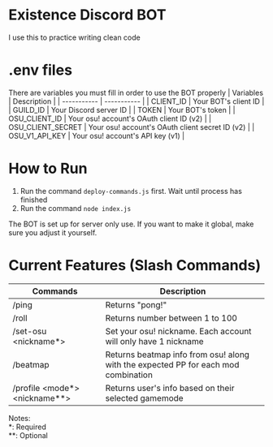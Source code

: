 # Existence Discord BOT
I use this to practice writing clean code

# .env files
There are variables you must fill in order to use the BOT properly
| Variables | Description |
| ----------- | ----------- |
| CLIENT_ID | Your BOT's client ID |
| GUILD_ID | Your Discord server ID |
| TOKEN | Your BOT's token |
| OSU_CLIENT_ID | Your osu! account's OAuth client ID (v2) |
| OSU_CLIENT_SECRET | Your osu! account's OAuth client secret ID (v2) |
| OSU_V1_API_KEY | Your osu! account's API key (v1) |

# How to Run
1. Run the command `deploy-commands.js` first. Wait until process has finished
2. Run the command `node index.js`

The BOT is set up for server only use. If you want to make it global, make sure you adjust it yourself.

# Current Features (Slash Commands)
| Commands | Description |
| ----------- | ----------- |
| /ping | Returns "pong!" |
| /roll | Returns number between 1 to 100 |
| /set-osu \<nickname*> | Set your osu! nickname. Each account will only have 1 nickname |
| /beatmap | Returns beatmap info from osu! along with the expected PP for each mod combination |
| /profile \<mode*> \<nickname**> | Returns user's info based on their selected gamemode |

Notes: <br>
*: Required <br>
**: Optional
